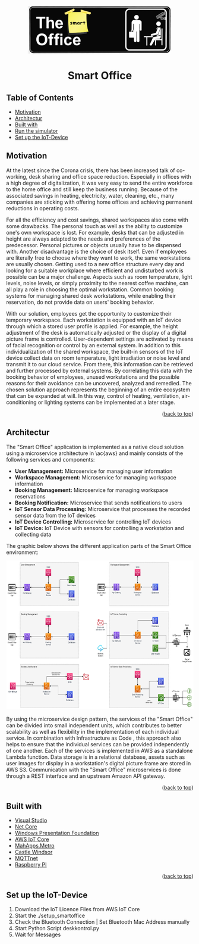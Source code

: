 <p id="readme-top" align="center">
  <img src="images/logo.jpg" height="128">
  <h1  align="center">Smart Office</h1>
</p>


## Table of Contents

- [Motivation](#motivation)
- [Architectur](#architectur)
- [Built with](#builtwith)
- [Run the simulator](#runthesimulator)
- [Set up the IoT-Device](#setupiot)

## Motivation <a name="motivation"></a>

At the latest since the Corona crisis, there has been increased talk of co-working, desk sharing and office space reduction. Especially in offices with a high degree of digitalization, it was very easy to send the entire workforce to the home office and still keep the business running. Because of the associated savings in heating, electricity, water, cleaning, etc., many companies are sticking with offering home offices and achieving permanent reductions in operating costs.

For all the efficiency and cost savings, shared workspaces also come with some drawbacks. The personal touch as well as the ability to customize one's own workspace is lost. For example, desks that can be adjusted in height are always adapted to the needs and preferences of the predecessor. Personal pictures or objects usually have to be dispensed with. Another disadvantage is the choice of desk itself. Even if employees are literally free to choose where they want to work, the same workstations are usually chosen. Getting used to a new office structure every day and looking for a suitable workplace where efficient and undisturbed work is possible can be a major challenge. Aspects such as room temperature, light levels, noise levels, or simply proximity to the nearest coffee machine, can all play a role in choosing the optimal workstation. Common booking systems for managing shared desk workstations, while enabling their reservation, do not provide data on users' booking behavior.

With our solution, employees get the opportunity to customize their temporary workspace. Each workstation is equipped with an IoT device through which a stored user profile is applied. For example, the height adjustment of the desk is automatically adjusted or the display of a digital picture frame is controlled.
User-dependent settings are activated by means of facial recognition or control by an external system. In addition to this individualization of the shared workspace, the built-in sensors of the IoT device collect data on room temperature, light irradiation or noise level and transmit it to our cloud service. From there, this information can be retrieved and further processed by external systems. By correlating this data with the booking behavior of employees, unused workstations and the possible reasons for their avoidance can be uncovered, analyzed and remedied. The chosen solution approach represents the beginning of an entire ecosystem that can be expanded at will. In this way, control of heating, ventilation, air-conditioning or lighting systems can be implemented at a later stage.

<p align="right">(<a href="#readme-top">back to top</a>)</p>

## Architectur <a name="architectur"></a>

The "Smart Office" application is implemented as a native cloud solution using a microservice architecture in \ac{aws} and mainly consists of the following services and components:

* **User Management:** Microservice for managing user information
* **Workspace Management:** Microservice for managing workspace information
* **Booking Management:** Microservice for managing workspace reservations
* **Booking Notification:** Microservice that sends notifications to users
* **IoT Sensor Data Processing:** Microservice that processes the recorded sensor data from the IoT devices
* **IoT Device Controlling:** Microservice for controlling IoT devices
* **IoT Device:** IoT Device with sensors for controlling a workstation and collecting data


The graphic below shows the different application parts of the Smart Office environment:

<p align="center">
  <img src="images/smart_office_microservices.png" height="400">
</p>

By using the microservice design pattern, the services of the "Smart Office" can be divided into small independent units, which contributes to better scalability as well as flexibility in the implementation of each individual service. In combination with Infrastructure as Code , this approach also helps to ensure that the individual services can be provided independently of one another. Each of the services is implemented in AWS as a standalone Lambda function. Data storage is in a relational database, assets such as user images for display in a workstation's digital picture frame are stored in AWS S3. Communication with the "Smart Office" microservices is done through a REST interface and an upstream Amazon API gateway.

<p align="right">(<a href="#readme-top">back to top</a>)</p>

## Built with <a name="builtwith"></a>

- [Visual Studio](https://visualstudio.microsoft.com/de/vs/community/)
- [Net Core](https://dotnet.microsoft.com/)
- [Windows Presentation Foundation](https://learn.microsoft.com/en-us/dotnet/desktop/wpf/overview/)
- [AWS IoT Core](https://aws.amazon.com/de/iot-core/)
- [MahApps.Metro](https://mahapps.com/)
- [Castle Windsor](http://www.castleproject.org/)
- [MQTTnet](https://github.com/dotnet/MQTTnet) 
- [Raspberry PI](https://www.raspberrypi.com/)

<p align="right">(<a href="#readme-top">back to top</a>)</p>


## Set up the IoT-Device <a name="setupiot"></a>
1. Download the IoT Licence Files from AWS IoT Core
2. Start the ./setup_smartoffice
3. Check the Bluetooth Connection | Set Bluetooth Mac Address manually
4. Start Python Script deskkontrol.py
5. Wait for Messages 
